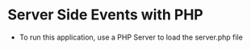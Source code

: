 # Server Side Events with PHP

* To run this application, use a PHP Server to load the server.php file

